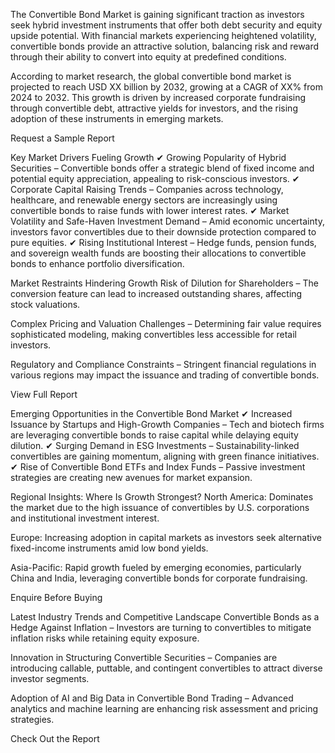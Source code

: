 The Convertible Bond Market is gaining significant traction as investors seek hybrid investment instruments that offer both debt security and equity upside potential. With financial markets experiencing heightened volatility, convertible bonds provide an attractive solution, balancing risk and reward through their ability to convert into equity at predefined conditions.

According to market research, the global convertible bond market is projected to reach USD XX billion by 2032, growing at a CAGR of XX% from 2024 to 2032. This growth is driven by increased corporate fundraising through convertible debt, attractive yields for investors, and the rising adoption of these instruments in emerging markets.

Request a Sample Report

Key Market Drivers Fueling Growth
✔ Growing Popularity of Hybrid Securities – Convertible bonds offer a strategic blend of fixed income and potential equity appreciation, appealing to risk-conscious investors.
✔ Corporate Capital Raising Trends – Companies across technology, healthcare, and renewable energy sectors are increasingly using convertible bonds to raise funds with lower interest rates.
✔ Market Volatility and Safe-Haven Investment Demand – Amid economic uncertainty, investors favor convertibles due to their downside protection compared to pure equities.
✔ Rising Institutional Interest – Hedge funds, pension funds, and sovereign wealth funds are boosting their allocations to convertible bonds to enhance portfolio diversification.

Market Restraints Hindering Growth
Risk of Dilution for Shareholders – The conversion feature can lead to increased outstanding shares, affecting stock valuations.

Complex Pricing and Valuation Challenges – Determining fair value requires sophisticated modeling, making convertibles less accessible for retail investors.

Regulatory and Compliance Constraints – Stringent financial regulations in various regions may impact the issuance and trading of convertible bonds.

View Full Report

Emerging Opportunities in the Convertible Bond Market
✔ Increased Issuance by Startups and High-Growth Companies – Tech and biotech firms are leveraging convertible bonds to raise capital while delaying equity dilution.
✔ Surging Demand in ESG Investments – Sustainability-linked convertibles are gaining momentum, aligning with green finance initiatives.
✔ Rise of Convertible Bond ETFs and Index Funds – Passive investment strategies are creating new avenues for market expansion.

Regional Insights: Where Is Growth Strongest?
North America: Dominates the market due to the high issuance of convertibles by U.S. corporations and institutional investment interest.

Europe: Increasing adoption in capital markets as investors seek alternative fixed-income instruments amid low bond yields.

Asia-Pacific: Rapid growth fueled by emerging economies, particularly China and India, leveraging convertible bonds for corporate fundraising.

Enquire Before Buying

Latest Industry Trends and Competitive Landscape
Convertible Bonds as a Hedge Against Inflation – Investors are turning to convertibles to mitigate inflation risks while retaining equity exposure.

Innovation in Structuring Convertible Securities – Companies are introducing callable, puttable, and contingent convertibles to attract diverse investor segments.

Adoption of AI and Big Data in Convertible Bond Trading – Advanced analytics and machine learning are enhancing risk assessment and pricing strategies.

Check Out the Report
